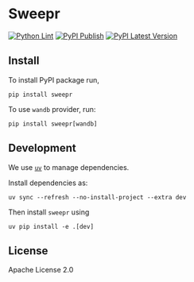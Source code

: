 # Sweepr

[![Python Lint](https://github.com/activatedgeek/sweepr/actions/workflows/lint.yml/badge.svg)](https://github.com/activatedgeek/sweepr/actions/workflows/lint.yml) [![PyPI Publish](https://github.com/activatedgeek/sweepr/actions/workflows/publish.yml/badge.svg?event=release)](https://github.com/activatedgeek/sweepr/actions/workflows/publish.yml) [![PyPI Latest Version](https://img.shields.io/pypi/v/sweepr)](https://pypi.org/project/sweepr)

## Install

To install PyPI package run,
```shell
pip install sweepr
```

To use `wandb` provider, run:
```shell
pip install sweepr[wandb]
```

## Development

We use [`uv`](https://docs.astral.sh/uv/) to manage dependencies.

Install dependencies as:
```shell
uv sync --refresh --no-install-project --extra dev
```

Then install `sweepr` using

```shell
uv pip install -e .[dev]
```

## License

Apache License 2.0
